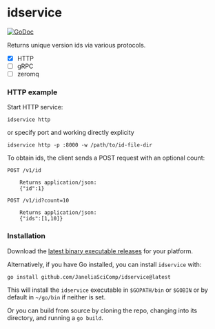 idservice
====

[![GoDoc](https://godoc.org/github.com/JaneliaSciComp/idservice?status.png)](https://godoc.org/github.com/JaneliaSciComp/idservice) 

Returns unique version ids via various protocols.

- [x] HTTP
- [ ] gRPC
- [ ] zeromq

### HTTP example

Start HTTP service:

    idservice http

or specify port and working directly explicity

    idservice http -p :8000 -w /path/to/id-file-dir

To obtain ids, the client sends a POST request with an optional count:

    POST /v1/id

        Returns application/json:
        {"id":1}

    POST /v1/id?count=10

        Returns application/json:
        {"ids":[1,10]}

### Installation

Download the [latest binary executable releases](https://github.com/JaneliaSciComp/idservice/releases/latest)
for your platform.

Alternatively, if you have Go installed, you can install `idservice` with:

    go install github.com/JaneliaSciComp/idservice@latest

This will install the `idservice` executable in `$GOPATH/bin` or `$GOBIN`
or by default in `~/go/bin` if neither is set.

Or you can build from source by cloning the repo, changing into its directory,
and running a `go build`.
